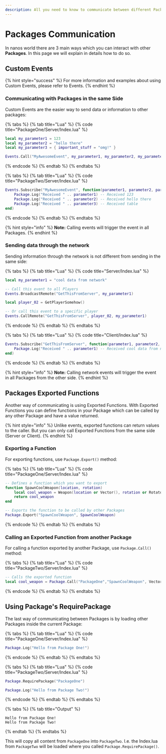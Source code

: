 ```yaml
---
description: All you need to know to communicate between different Packages
---
```


# Packages Communication

In nanos world there are 3 main ways which you can interact with other **Packages**. In this page we will explain in details how to do so.

## Custom Events

{% hint style="success" %}
For more information and examples about using Custom Events, please refer to Events.
{% endhint %}

### Communicating with Packages in the same Side

Custom Events are the easier way to send data or information to other packages:

{% tabs %}
{% tab title="Lua" %}
{% code title="PackageOne/Server/Index.lua" %}
```lua
local my_parameter1 = 123
local my_parameter2 = "hello there"
local my_parameter3 = { important_stuff = "omg!" }

Events.Call("MyAwesomeEvent", my_parameter1, my_parameter2, my_parameter3)
```
{% endcode %}
{% endtab %}
{% endtabs %}

{% tabs %}
{% tab title="Lua" %}
{% code title="PackageTwo/Server/Index.lua" %}
```lua
Events.Subscribe("MyAwesomeEvent", function(parameter1, parameter2, parameter3)
    Package.Log("Received " .. parameter1) -- Received 123
    Package.Log("Received " .. parameter2) -- Received hello there
    Package.Log("Received " .. parameter3) -- Received table
end)
```
{% endcode %}
{% endtab %}
{% endtabs %}

{% hint style="info" %}
**Note:** Calling events will trigger the event in all Packages.
{% endhint %}

### Sending data through the network

Sending information through the network is not different from sending in the same side:

{% tabs %}
{% tab title="Lua" %}
{% code title="Server/Index.lua" %}
```lua
local my_parameter1 = "cool data from network"

-- Call this event to all Players
Events.BroadcastRemote("GetThisFromServer", my_parameter1)

local player_02 = GetPlayerSomehow()

-- Or call this event to a specific player
Events.CallRemote("GetThisFromServer", player_02, my_parameter1)
```
{% endcode %}
{% endtab %}
{% endtabs %}

{% tabs %}
{% tab title="Lua" %}
{% code title="Client/Index.lua" %}
```lua
Events.Subscribe("GetThisFromServer", function(parameter1, parameter2, parameter3)
    Package.Log("Received " .. parameter1) -- Received cool data from network
end)
```
{% endcode %}
{% endtab %}
{% endtabs %}

{% hint style="info" %}
**Note:** Calling network events will trigger the event in all Packages from the other side.
{% endhint %}

## Packages Exported Functions

Another way of communicating is using Exported Functions. With Exported Functions you can define functions in your Package which can be called by any other Package and have a value returned.

{% hint style="info" %}
Unlike events, exported functions can return values to the caller. But you can only call Exported Functions from the same side \(Server or Client\).
{% endhint %}

### Exporting a Function

For exporting functions, use `Package.Export()` method:

{% tabs %}
{% tab title="Lua" %}
{% code title="PackageOne/Server/Index.lua" %}
```lua
-- Defines a function which you want to export
function SpawnCoolWeapon(location, rotation)
    local cool_weapon = Weapon(location or Vector(), rotation or Rotator(), ...)
    return cool_weapon
end

-- Exports the function to be called by other Packages 
Package.Export("SpawnCoolWeapon", SpawnCoolWeapon)
```
{% endcode %}
{% endtab %}
{% endtabs %}

### Calling an Exported Function from another Package

For calling a function exported by another Package, use `Package.Call()` method:

{% tabs %}
{% tab title="Lua" %}
{% code title="PackageTwo/Server/Index.lua" %}
```lua
-- Calls the exported function
local cool_weapon = Package.Call("PackageOne","SpawnCoolWeapon", Vector(), Rotator())
```
{% endcode %}
{% endtab %}
{% endtabs %}

## Using Package's RequirePackage

The last way of communicating between Packages is by loading other Packages inside the current Package:

{% tabs %}
{% tab title="Lua" %}
{% code title="PackageOne/Server/Index.lua" %}
```lua
Package.Log("Hello from Package One!")
```
{% endcode %}
{% endtab %}
{% endtabs %}

{% tabs %}
{% tab title="Lua" %}
{% code title="PackageTwo/Server/Index.lua" %}
```lua
Package.RequirePackage("PackageOne")

Package.Log("Hello from Package Two!")
```
{% endcode %}
{% endtab %}
{% endtabs %}

{% tabs %}
{% tab title="Output" %}
```text
Hello from Package One!
Hello from Package Two!
```
{% endtab %}
{% endtabs %}

This will copy all content from `PackageOne` into `PackageTwo`. I.e. the Index.lua from `PackageTwo` will be loaded where you called `Package.RequirePackage()`.

